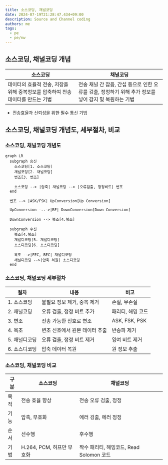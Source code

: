 ```yaml
---
title: 소스코딩, 채널코딩
date: 2024-07-19T21:28:47.434+09:00
description: Source and Channel coding
authors: me
tags: 
  - pe
  - pe/nw 
---
```


## 소스코딩, 채널코딩 개념

| 소스코딩 | 채널코딩 |
| --- | --- |
| 데이터의 효율적 전송, 저장을 위해 중복정보를 압축하여 전송데이터를 만드는 기법 | 전송 채널 간 잡음, 간섭 등으로 인한 오류를 검출, 정정하기 위해 추가 정보를 넣어 감지 및 복원하는 기법 |

- 전송효율과 신뢰성을 위한 필수 통신 기법

## 소스코딩, 채널코딩 개념도, 세부절차, 비교

### 소스코딩, 채널코딩 개념도

```mermaid
graph LR
  subgraph 송신
    소스코딩[1. 소스코딩]
    채널코딩[2. 채널코딩]
    변조[3. 변조]

    소스코딩 --> |압축| 채널코딩 --> |오류검출, 정정비트| 변조
  end

  변조 --> |ASK/FSK| UpConversion[Up Conversion] 
  
  UpConversion -..->|RF| DownConversion[Down Conversion]

  DownConversion --> 복조[4.복조]

  subgraph 수신
    복조[4.복조]
    채널디코딩[5. 채널디코딩]
    소스디코딩[6. 소스디코딩]

    복조 -->|FEC, BEC| 채널디코딩
    채널디코딩 -->|압축 복원| 소스디코딩
  end
```

### 소스코딩, 채널코딩 세부절차

| 절차 | 내용 | 비고 |
| --- | --- | --- |
| 1. 소스코딩 | 불필요 정보 제거, 중복 제거 | 손실, 무손실 |
| 2. 채널코딩 | 오류 검출, 정정 비트 추가 | 패리티, 해밍 코드 |
| 3. 변조 | 전송 가능한 신호로 변조 | ASK, FSK, PSK |
| 4. 복조 | 변조 신호에서 원본 데이터 추출 | 반송파 제거 |
| 5. 채널디코딩 | 오류 검출, 정정 비트 제거 | 잉여 비트 제거 |
| 6. 소스디코딩 | 압축 데이터 복원 | 원 정보 추출 |

### 소스코딩, 채널코딩 비교

| 구분 | 소스코딩 | 채널코딩 |
| --- | --- | --- |
| 목적 | 전송 효율 향상 | 전송 오류 검출, 정정 |
| 기능 | 압축, 부호화 | 에러 검출, 에러 정정 |
| 순서 | 선수행 | 후수행|
| 기법 | H.264, PCM, 허프만 부호화 | 짝수 패리티, 해밍코드, Read Solomon 코드 |
